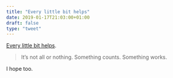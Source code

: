 ```yaml
---
title: "Every little bit helps"
date: 2019-01-17T21:03:00+01:00
draft: false
type: "tweet"
---
```


[Every little bit helps](https://m.signalvnoise.com/every-little-bit-helps/).

> It’s not all or nothing. Something counts. Something works.

I hope too.
